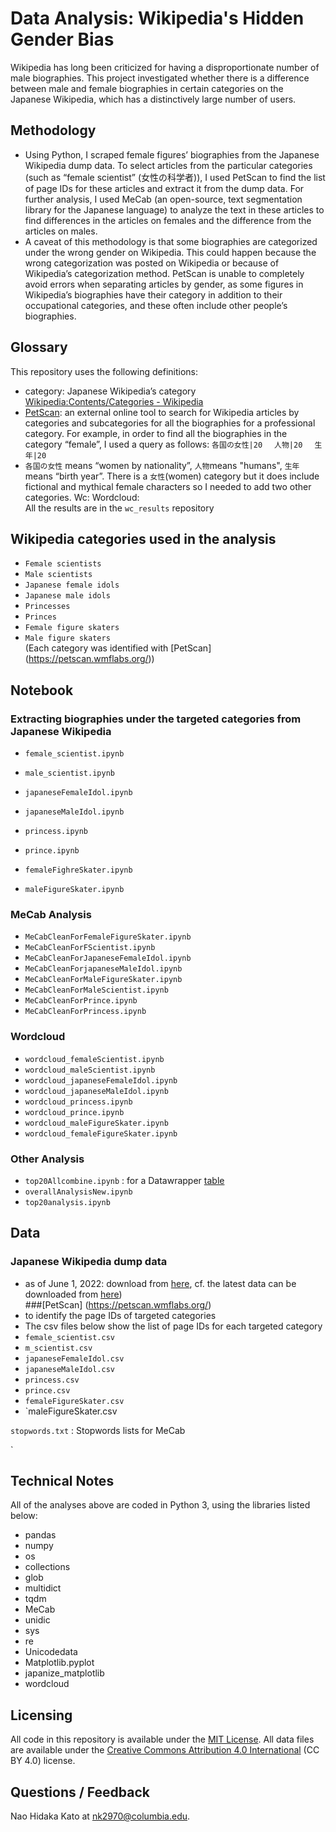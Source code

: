 

# Data Analysis: Wikipedia's Hidden Gender Bias

Wikipedia has long been criticized for having a disproportionate number of male biographies. This project investigated whether there is a difference between male and female biographies in certain categories on the Japanese Wikipedia, which has a distinctively large number of users.

## Methodology 
- Using Python, I scraped female figures’ biographies from the Japanese Wikipedia dump data. To select articles from the particular categories (such as “female scientist” (女性の科学者)), I used PetScan to find the list of page IDs for these articles and extract it from the dump data. For further analysis, I used MeCab (an open-source, text segmentation library for the Japanese language) to analyze the text in these articles to find differences in the articles on females and the difference from the articles on males.
- A caveat of this methodology is that some biographies are categorized under the wrong gender on Wikipedia. This could happen because the wrong categorization was posted on Wikipedia or because of Wikipedia’s categorization method. PetScan is unable to completely avoid errors when separating articles by gender, as some figures in Wikipedia’s biographies have their category in addition to their occupational categories, and these often include other people’s biographies.



## Glossary

This repository uses the following definitions:

- category: Japanese Wikipedia’s category [Wikipedia:Contents/Categories \- Wikipedia](https://en.wikipedia.org/wiki/Wikipedia:Contents/Categories)
- [PetScan](https://en.wikipedia.org/wiki/Wikipedia:PetScan): an external online tool to search for Wikipedia articles by categories and subcategories for all the biographies for a professional category. For example, in order to find all the biographies in the category “female”, I used a query as follows:
`各国の女性|20　
人物|20　
生年|20`  
- `各国の女性` means “women by nationality”, `人物`means "humans", `生年` means “birth year”. There is a `女性`(women) category but it does include fictional and mythical female characters so I needed to add two other categories. 
Wc: Wordcloud:  
All the results are in the `wc_results` repository

  



## Wikipedia categories used in the analysis
- `Female scientists `
- `Male scientists`
- `Japanese female idols`
- `Japanese male idols`
- `Princesses`
- `Princes`  
- `Female figure skaters`  
- `Male figure skaters`  
(Each category was identified with [PetScan] (https://petscan.wmflabs.org/))  
## Notebook
### Extracting biographies under the targeted categories from Japanese Wikipedia

- `female_scientist.ipynb`
- `male_scientist.ipynb`

- `japaneseFemaleIdol.ipynb`
- `japaneseMaleIdol.ipynb`
- `princess.ipynb`
- `prince.ipynb`
- `femaleFighreSkater.ipynb`
- `maleFigureSkater.ipynb`


### MeCab Analysis
- `MeCabCleanForFemaleFigureSkater.ipynb`
- `MeCabCleanForFScientist.ipynb`
- `MeCabCleanForJapaneseFemaleIdol.ipynb`
- `MeCabCleanForjapaneseMaleIdol.ipynb`
- `MeCabCleanForMaleFigureSkater.ipynb`
- `MeCabCleanForMaleScientist.ipynb`
- `MeCabCleanForPrince.ipynb`
- `MeCabCleanForPrincess.ipynb`  
  
### Wordcloud 
- `wordcloud_femaleScientist.ipynb`
- `wordcloud_maleScientist.ipynb`
- `wordcloud_japaneseFemaleIdol.ipynb`
- `wordcloud_japaneseMaleIdol.ipynb`
- `wordcloud_princess.ipynb`
- `wordcloud_prince.ipynb`
- `wordcloud_maleFigureSkater.ipynb`
- `wordcloud_femaleFigureSkater.ipynb`

### Other Analysis
- `top20Allcombine.ipynb` : for a Datawrapper [table](https://datawrapper.dwcdn.net/kXhdq/8/)
- `overallAnalysisNew.ipynb`
- `top20analysis.ipynb`




## Data
### Japanese Wikipedia dump data 
-  as of June 1, 2022: download from [here](https://dumps.wikimedia.org/jawiki/20220601/), cf. the latest data can be downloaded from [here](https://dumps.wikimedia.org/jawiki/latest/))  
 ###[PetScan] (https://petscan.wmflabs.org/)
-  to identify the page IDs of targeted categories 
- The csv files below show the list of page IDs for each targeted category
- `female_scientist.csv`
- `m_scientist.csv`
- `japaneseFemaleIdol.csv`
- `japaneseMaleIdol.csv`
- `princess.csv`
- `prince.csv`
- `femaleFigureSkater.csv`
- `maleFigureSkater.csv  

`stopwords.txt` : Stopwords lists for MeCab

`
## Technical Notes

All of the analyses above are coded in Python 3, using the libraries listed below:
- pandas
-  numpy
 - os
- collections
-  glob
-  multidict
 - tqdm
-  MeCab
 - unidic
 - sys
-  re
-  Unicodedata
-  Matplotlib.pyplot
- japanize_matplotlib
- wordcloud





## Licensing

All code in this repository is available under the [MIT License](https://opensource.org/licenses/MIT). All data files are available under the [Creative Commons Attribution 4.0 International](https://creativecommons.org/licenses/by/4.0/) (CC BY 4.0) license.

## Questions / Feedback

Nao Hidaka Kato at [nk2970@columbia.edu](mailto:nk2970@columbia.edu).


